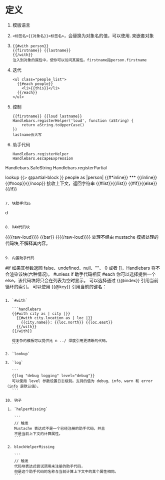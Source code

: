 # 定义

1. 模版语言

2. `<标签名>{{对象名}}<标签名>`，会替换为对象名的值，可以使用`.`来嵌套对象

3. ```
   {{#with person}}
   {{firstname}} {{lastname}}
   {{/with}}
   注入到对象的属性中，使你可以访问其属性。firstname指person.firstname
   ```

4. 迭代

   ```
   <ul class="people_list">
     {{#each people}}
       <li>{{this}}</li>
     {{/each}}
   </ul>
   ```

5. 控制

   ```
   {{firstname}} {{loud lastname}}
   Handlebars.registerHelper('loud', function (aString) {
       return aString.toUpperCase()
   })
   lastname会大写
   ```

6. 助手代码

   ```
   HandleBars.registerHelper
   Handlebars.escapeExpression
Handlebars.SafeString
   Handlebars.registerPartial
   
   
   lookup
   {{> @partial-block }}
   people as |person|
   {{#*inline}} *** {{/inline}}
   {{#noop}}{{/noop}}  接收上下文，返回字符串
   {{#list}}{{/list}}
   {{#if}}{{else}}{{/if}}
   ```

7. 块助手代码

   ```
   d
   ```

8. RAW代码块

   ```
   {{{{raw-loud}}}}
     {{bar}}
   {{{{/raw-loud}}}}
   处理不经由 mustache 模板处理的代码块,不解释其内容。
   ```

9. 内置助手代码

   ```
   #if 如果其参数返回 false、undefined、null、""、 0 或者 []，Handlebars 将不会渲染该块(六种情况)。
   #unless   if 助手代码相反
   #each  你可以选择提供一个 else，该代码块将只会在列表为空时显示。
   			可以选择通过 {{@index}} 引用当前循环的索引。
   			可以使用 {{@key}} 引用当前的键名：
   
   ```

   1. `#with`

      ```handlebars
      {{#with city as | city |}}
        {{#with city.location as | loc |}}
          {{city.name}}: {{loc.north}} {{loc.east}}
        {{/with}}
      {{/with}}
      
      得复杂的模板可以提供比 n ../ 深度引用更清晰的代码。
      ```

   2. `lookup`

   3. `log`

      ```
      {{log "debug logging" level="debug"}}
      可以使用 level 参数设置日志级别。支持的值为 debug、info、warn 和 error（info 是默认值）。
      ```

10. 钩子

    1. `helperMissing`

       ```
       // 触发
       Mustache 表达式不是一个已经注册的助手代码，并且
       不是当前上下文的计算属性。
       ```

    2. blockHelperMissing

       ```
       // 触发
       代码块表达式尝试调用未注册的助手代码，
       但是这个助手代码的名称与当前计算上下文中的某个属性相同。
       ```

       

